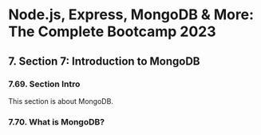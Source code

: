 # Node.js, Express, MongoDB & More: The Complete Bootcamp 2023

## 7. Section 7: Introduction to MongoDB

### 7.69. Section Intro

This section is about MongoDB.

### 7.70. What is MongoDB?

